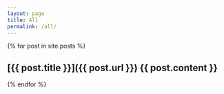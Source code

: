 ```yaml
---
layout: page
title: All
permalink: /all/
---
```

{% for post in site.posts %}


  [{{ post.title }}]({{ post.url }})
  {{ post.content }}
  ---

{% endfor %}
